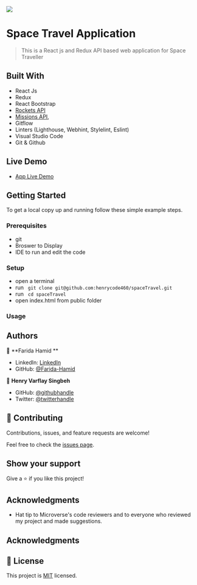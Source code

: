 ![](https://img.shields.io/badge/Microverse-blueviolet) 

# Space Travel Application 

> This is a React js and Redux API based web application for Space Traveller

## Built With

- React Js
- Redux
- React Bootstrap
- [Rockets API](https://api.spacexdata.com/v3/rockets)
- [Missions API](https://api.spacexdata.com/v3/missions),
- Gitflow
- Linters (Lighthouse, Webhint, Stylelint, Eslint)
- Visual Studio Code
- Git & Github

## Live Demo

- [App Live Demo](https://henrycode460.github.io/spaceTravel/)



## Getting Started

To get a local copy up and running follow these simple example steps.

### Prerequisites

- git
- Broswer to Display
- IDE to run and edit the code

### Setup

- open a terminal
- run ``` git clone git@github.com:henrycode460/spaceTravel.git```
- run ``` cd spaceTravel```
- open index.html from public folder

### Usage

## Authors

👤 **Farida Hamid **

- LinkedIn: [LinkedIn](https://linkedin.com/in/farida-hamid)
- GitHub: [@Farida-Hamid](https://github.com/Farida-Hamid)


👤 **Henry Varflay Singbeh**

- GitHub: [@githubhandle](https://github.com/henrycode460)
- Twitter: [@twitterhandle](https://twitter.com/460code)

## 🤝 Contributing

Contributions, issues, and feature requests are welcome!

Feel free to check the [issues page](https://github.com/henrycode460/spaceTravel/issues).

## Show your support

Give a ⭐️ if you like this project!

## Acknowledgments

- Hat tip to Microverse's code reviewers and to everyone who reviewed my project and made suggestions.

## Acknowledgments

## 📝 License

This project is [MIT](./MIT.md) licensed.